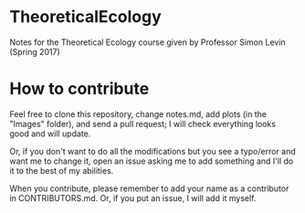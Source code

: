 # TheoreticalEcology
Notes for the Theoretical Ecology course given by Professor Simon Levin (Spring 2017)

# How to contribute
Feel free to clone this repository, change notes.md, add plots (in the "Images" folder), and send a pull request; I will check everything looks good and will update.

Or, if you don't want to do all the modifications but you see a typo/error and want me to change it, open an issue asking me to add something and I'll do it to the best of my abilities.

When you contribute, please remember to add your name as a contributor in CONTRIBUTORS.md. Or, if you put an issue, I will add it myself.
